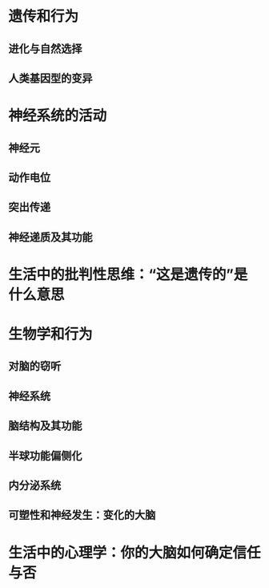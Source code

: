 # 遗传和行为  
## 进化与自然选择  

## 人类基因型的变异  

# 神经系统的活动
## 神经元  

## 动作电位  

## 突出传递  

## 神经递质及其功能

# 生活中的批判性思维：“这是遗传的”是什么意思

# 生物学和行为
## 对脑的窃听  

## 神经系统  

## 脑结构及其功能  

## 半球功能偏侧化  

## 内分泌系统  

## 可塑性和神经发生：变化的大脑

# 生活中的心理学：你的大脑如何确定信任与否
